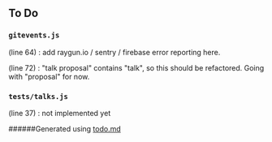 ## To Do
### ``gitevents.js``
(line 64) : add raygun.io / sentry / firebase error reporting here.

(line 72) : "talk proposal" contains "talk", so this should be refactored. Going with "proposal" for now.


### ``tests/talks.js``
(line 37) : not implemented yet

######Generated using [todo.md](https://github.com/charlesthomas/todo.md)
